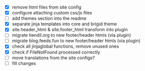 
- [x] remove html files from site config
- [x] configure attaching custom css/js files
- [ ] add themes section into the readme
- [x] separate jinja templates into core and brigid theme
- [x] site.header_html & site.footer_html transform into plugin
- [ ] migrate tiendil.org to new footer/header htmls (via plugin)
- [ ] migrate blog.feeds.fun to new footer/header htmls (via plugin)
- [x] check all jinjaglobal functions, remove unused ones
- [x] check if FileNotFound processed correctly
- [ ] move translations from the site configs?
- [ ] fill changes
